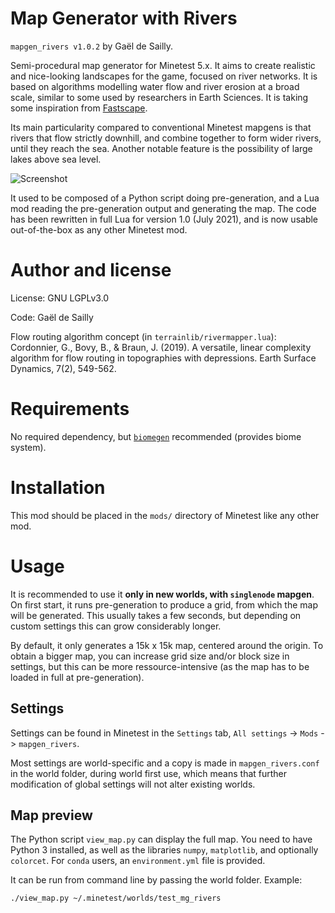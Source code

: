 # Map Generator with Rivers
`mapgen_rivers v1.0.2` by Gaël de Sailly.

Semi-procedural map generator for Minetest 5.x. It aims to create realistic and nice-looking landscapes for the game, focused on river networks. It is based on algorithms modelling water flow and river erosion at a broad scale, similar to some used by researchers in Earth Sciences. It is taking some inspiration from [Fastscape](https://github.com/fastscape-lem/fastscape).

Its main particularity compared to conventional Minetest mapgens is that rivers that flow strictly downhill, and combine together to form wider rivers, until they reach the sea. Another notable feature is the possibility of large lakes above sea level.

![Screenshot](https://content.minetest.net/uploads/fff09f2269.png)

It used to be composed of a Python script doing pre-generation, and a Lua mod reading the pre-generation output and generating the map. The code has been rewritten in full Lua for version 1.0 (July 2021), and is now usable out-of-the-box as any other Minetest mod.

# Author and license
License: GNU LGPLv3.0

Code: Gaël de Sailly

Flow routing algorithm concept (in `terrainlib/rivermapper.lua`): Cordonnier, G., Bovy, B., & Braun, J. (2019). A versatile, linear complexity algorithm for flow routing in topographies with depressions. Earth Surface Dynamics, 7(2), 549-562.

# Requirements
No required dependency, but [`biomegen`](https://gitlab.com/gaelysam/biomegen) recommended (provides biome system).

# Installation
This mod should be placed in the `mods/` directory of Minetest like any other mod.

# Usage
It is recommended to use it **only in new worlds, with `singlenode` mapgen**. On first start, it runs pre-generation to produce a grid, from which the map will be generated. This usually takes a few seconds, but depending on custom settings this can grow considerably longer.

By default, it only generates a 15k x 15k map, centered around the origin. To obtain a bigger map, you can increase grid size and/or block size in settings, but this can be more ressource-intensive (as the map has to be loaded in full at pre-generation).

## Settings
Settings can be found in Minetest in the `Settings` tab, `All settings` -> `Mods` -> `mapgen_rivers`.

Most settings are world-specific and a copy is made in `mapgen_rivers.conf` in the world folder, during world first use, which means that further modification of global settings will not alter existing worlds.

## Map preview
The Python script `view_map.py` can display the full map. You need to have Python 3 installed, as well as the libraries `numpy`, `matplotlib`, and optionally `colorcet`. For `conda` users, an `environment.yml` file is provided.

It can be run from command line by passing the world folder. Example:
```
./view_map.py ~/.minetest/worlds/test_mg_rivers
```
